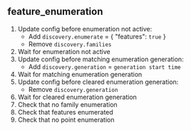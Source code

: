 
## feature_enumeration

1. Update config before enumeration not active:
    * Add `discovery.enumerate` = { "features": `true` }
    * Remove `discovery.families`
1. Wait for enumeration not active
1. Update config before matching enumeration generation:
    * Add `discovery.generation` = `generation start time`
1. Wait for matching enumeration generation
1. Update config before cleared enumeration generation:
    * Remove `discovery.generation`
1. Wait for cleared enumeration generation
1. Check that no family enumeration
1. Check that features enumerated
1. Check that no point enumeration

